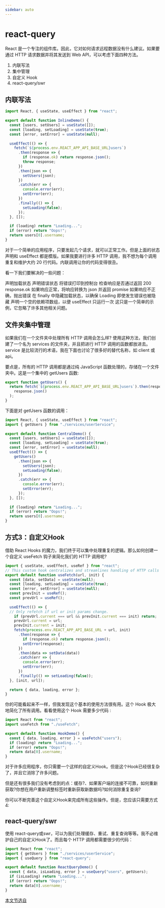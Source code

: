 ```yaml
---
sidebar: auto
---
```

# react-query

React 是一个专注的组件库。因此，它对如何请求远程数据没有什么建议。如果要通过 HTTP 请求数据并将其发送到 Web API，可以考虑下面四种方法。

1. 内联写法
2. 集中管理
3. 自定义 Hook
4. react-query/swr

## 内联写法

``` javascript
import React, { useState, useEffect } from "react"; 
 
export default function InlineDemo() { 
  const [users, setUsers] = useState([]); 
  const [loading, setLoading] = useState(true); 
  const [error, setError] = useState(null); 
 
  useEffect(() => { 
    fetch(`${process.env.REACT_APP_API_BASE_URL}users`) 
      .then(response => { 
        if (response.ok) return response.json(); 
        throw response; 
      }) 
      .then(json => { 
        setUsers(json); 
      }) 
      .catch(err => { 
        console.error(err); 
        setError(err); 
      }) 
      .finally(() => { 
        setLoading(false); 
      }); 
  }, []); 
 
  if (loading) return "Loading..."; 
  if (error) return "Oops!"; 
  return users[0].username; 
} 
```

对于一个简单的应用程序，只要发起几个请求，就可以正常工作。但是上面的状态声明和 useEffect 都是模版。如果我要进行许多 HTTP 调用，我不想为每个调用重复和维护大约 20 行代码。内联调用让你的代码变得很丑。

看一下我们要解决的一些问题：

声明加载状态
声明错误状态
将错误打印到控制台
检查响应是否通过返回 200 response.ok
如果响应正常，将响应转换为 json 并返回 promise
如果响应不正确，抛出错误
在 finally 中隐藏加载状态，以确保 Loading 即使发生错误也被隐藏
声明一个空的依赖项数组，以便 useEffect 只运行一次
这只是一个简单的示例，它忽略了许多其他相关问题。


## 文件夹集中管理

如果我们在一个文件夹中处理所有 HTTP 调用会怎么样? 使用这种方法，我们创建了一个名为 services 的文件夹，并且把进行 HTTP 调用的函数都放进去。service 是比较流行的术语，我在下面也讨论了很多好的替代名称，如 client 或 api。

要点是，所有的 HTTP 调用都是通过纯 JavaScript 函数处理的，存储在一个文件夹中。这是一个集中的 getUsers 函数:

``` javascript
export function getUsers() { 
  return fetch(`${process.env.REACT_APP_API_BASE_URL}users`).then(response => 
    response.json() 
  ); 
} 
```

下面是对 getUsers 函数的调用：

``` javascript
import React, { useState, useEffect } from "react"; 
import { getUsers } from "./services/userService"; 
 
export default function CentralDemo() { 
  const [users, setUsers] = useState([]); 
  const [loading, setLoading] = useState(true); 
  const [error, setError] = useState(null); 
  useEffect(() => { 
    getUsers() 
      .then(json => { 
        setUsers(json); 
        setLoading(false); 
      }) 
      .catch(err => { 
        console.error(err); 
        setError(err); 
      }); 
  }, []); 
 
  if (loading) return "Loading..."; 
  if (error) return "Oops!"; 
  return users[0].username; 
} 
```

## 方式3：自定义Hook

借助 React Hooks 的魔力，我们终于可以集中处理重复的逻辑。那么如何创建一个自定义 useFetch 钩子来简化我们的 HTTP 调用呢?

```javascript
import { useState, useEffect, useRef } from "react"; 
// This custom hook centralizes and streamlines handling of HTTP calls 
export default function useFetch(url, init) { 
  const [data, setData] = useState(null); 
  const [loading, setLoading] = useState(true); 
  const [error, setError] = useState(null); 
  const prevInit = useRef(); 
  const prevUrl = useRef(); 
 
  useEffect(() => { 
  // Only refetch if url or init params change. 
    if (prevUrl.current === url && prevInit.current === init) return; 
    prevUrl.current = url; 
    prevInit.current = init; 
    fetch(process.env.REACT_APP_API_BASE_URL + url, init) 
      .then(response => { 
        if (response.ok) return response.json(); 
        setError(response); 
      }) 
      .then(data => setData(data)) 
      .catch(err => { 
        console.error(err); 
        setError(err); 
      }) 
      .finally(() => setLoading(false)); 
  }, [init, url]); 
 
  return { data, loading, error }; 
} 
```

你的可能看起来不一样，但我发现这个基本的使用方法很有用。这个 Hook 极大地简化了所有调用。看看使用这个 Hook 需要多少代码 :

``` javascript
import React from "react"; 
import useFetch from "./useFetch"; 
 
export default function HookDemo() { 
  const { data, loading, error } = useFetch("users"); 
  if (loading) return "Loading..."; 
  if (error) return "Oops!"; 
  return data[0].username; 
} 

```
对于许多应用程序，你只需要一个这样的自定义Hook。但是这个Hook已经很复杂了，并且它消除了许多问题。

但是还有很多我们没有考虑到的点：缓存?、如果客户端的连接不可靠，如何重新获取?你想在用户重新调整标签时重新获取新数据吗?如何消除重复查询?

你可以不断完善这个自定义Hook来完成所有这些操作。但是，您应该只需要方式4:


## react-query/swr
使用 react-query或swr，可以为我们处理缓存、重试、重复查询等等。我不必维护自己的自定义Hook了。而且每个 HTTP 调用都需要很少的代码：

```javascript
import React from "react"; 
import { getUsers } from "./services/userService"; 
import { useQuery } from "react-query"; 
 
export default function ReactQueryDemo() { 
  const { data, isLoading, error } = useQuery("users", getUsers); 
  if (isLoading) return "Loading..."; 
  if (error) return "Oops!"; 
  return data[0].username; 
} 
```

[本文节选自](https://developer.51cto.com/art/202007/621844.htm)